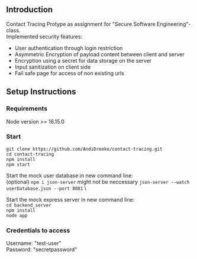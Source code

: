 ## Introduction
Contact Tracing Protype as assignment for "Secure Software Engineering"-class.\
Implemented security features:
- User authentication through login restriction
- Asymmetric Encryption of payload content between client and server
- Encryption using a secret for data storage on the server
- Input sanitization on client side
- Fail safe page for access of non existing urls

## Setup Instructions

### Requirements
Node version >= 16.15.0

### Start
`git clone https://github.com/AndiDreeke/contact-tracing.git` \
`cd contact-tracing` \
`npm install` \
`npm start` 

Start the mock user database in new command line: \
(optional) `npm i json-server` might not be neccessary
`json-server --watch userDatabase.json --port 8081` \

Start the mock express server in new command line: \
`cd backend_server`\
`npm install`\
`node app`

### Credentials to access
Username: "test-user"\
Password: "secretpassword"
